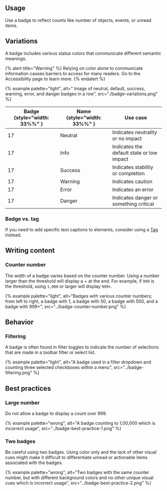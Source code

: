 ## Usage 
Use a badge to reflect counts like number of objects, events, or unread items.

## Variations
A badge includes various status colors that communicate different semantic meanings.

{% alert title="Warning" %}
Relying on color alone to communicate information causes barriers to access for many readers. Go to the Accessibility page to learn more.
{% endalert %}

{% example palette="light",
          alt=" Image of neutral, default, success, warning, error, and danger badges in a row”,
          src="./badge-variations.png" %}

| Badge {style="width: 33%%" }           | Name {style="width: 33%%" } | Use case                                  |
| -------------------------------------- | --------------------------- | ----------------------------------------- |
| <rh-badge>17<rh-badge>                 | Neutral                     | Indicates neutrality or no impact         |
| <rh-badge state="info">17<rh-badge>    | Info                        | Indicates the default state or low impact |
| <rh-badge state="success">17<rh-badge> | Success                     | Indicates stability or completion         |
| <rh-badge state="warning">17<rh-badge> | Warning                     | Indicates caution                         |
| <rh-badge state="error">17<rh-badge>   | Error                       | Indicates an error                        |
| <rh-badge state="danger">17<rh-badge>  | Danger                      | Indicates danger or something critical    |

### Badge vs. tag 
If you need to add specific text captions to elements, consider using a [Tag](/elements/tag) instead.

## Writing content

### Counter number 
The width of a badge varies based on the counter number. Using a number larger than the threshold will display a + at the end. For example, if `999` is the threshold, using `1,000` or larger will display `999+`.

{% example palette="light",
  alt="Badges with various counter numbers; from left to right, a badge with 1, a badge with 50, a badge with 500, and a badge with 999+",
  src="../badge-counter-number.png" %}



## Behavior
### Filtering 
A badge is often found in filter toggles to indicate the number of selections that are made in a toolbar filter or select list.

{% example palette="light",
          alt="A badge used in a filter dropdown and counting three selected checkboxes within a menu",
          src="../badge-filtering.png" %}


## Best practices 
### Large number 
Do not allow a badge to display a count over 999.

{% example palette="wrong",
          alt="A badge counting to 1,00,000 which is incorrect usage",
          src="../badge-best-practice-1.png" %}


### Two badges 
Be careful using two badges. Using color only and the lack of other visual cues might make it difficult to differentiate unread or actionable items associated with the badges.

{% example palette="wrong",
          alt="Two badges with the same counter number, but with different background colors and no other unique visual cues which is incorrect usage",
          src="../badge-best-practice-2.png" %}